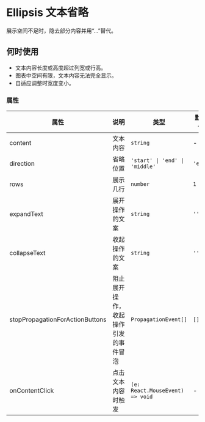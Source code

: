 # Ellipsis 文本省略 <Experimental></Experimental>

展示空间不足时，隐去部分内容并用“...”替代。

## 何时使用

- 文本内容长度或高度超过列宽或行高。
- 图表中空间有限，文本内容无法完全显示。
- 自适应调整时宽度变小。

<code src="./demos/demo1.tsx"></code>

### 属性

| 属性                            | 说明                                 | 类型                            | 默认值  |
| ------------------------------- | ------------------------------------ | ------------------------------- | ------- |
| content                         | 文本内容                             | `string`                        | -       |
| direction                       | 省略位置                             | `'start' \| 'end' \| 'middle'`  | `'end'` |
| rows                            | 展示几行                             | `number`                        | `1`     |
| expandText                      | 展开操作的文案                       | `string`                        | `''`    |
| collapseText                    | 收起操作的文案                       | `string`                        | `''`    |
| stopPropagationForActionButtons | 阻止展开操作，收起操作引发的事件冒泡 | `PropagationEvent[]`            | `[]`    |
| onContentClick                  | 点击文本内容时触发                   | `(e: React.MouseEvent) => void` | -       |

